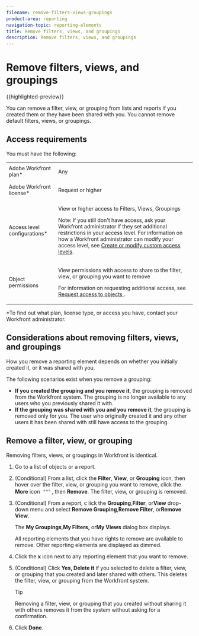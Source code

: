 ```yaml
---
filename: remove-filters-views-groupings
product-area: reporting
navigation-topic: reporting-elements
title: Remove filters, views, and groupings
description: Remove filters, views, and groupings
---
```


# Remove filters, views, and groupings

<!--
<p data-mc-conditions="QuicksilverOrClassic.Draft mode">(NOTE: when this goes live, eidt or remove the original aricle: Sharing a Filter, View, or Grouping - see if anything from this old article can remain as a reference; the remove and share a grouping, etc have been turned into how tos) </p>
-->

{{highlighted-preview}}

<!--
<div data-mc-conditions="QuicksilverOrClassic.Draft mode">
<p>(NOTE: this is older content - has been drafted and replaced by the DIV below) </p>
<p>You can remove a filter, view, or grouping from the drop-down menus of lists and reports if you created them or they have been shared with you. You cannot remove default filters, views, or groupings.</p>
<h2>Walk-through</h2>
<p>View the following video to learn how to remove filters, views, and groupings in Adobe Workfront.</p> <note type="note">
The video describes how to remove a grouping. However, removing views and filters is identical to removing a grouping.
</note>
<p>This video was recorded in Workfront Classic. However, the content also applies to the new Workfront experience.</p>
<p><a href="https://workfront-video.wistia.com/medias/n0qpjfhecr" target="_blank"><img src="assets/video-remove-grouping-350x196.png" style="width: 350;height: 196;"></a> </p>
<h2>How-to steps</h2>
<p>How you remove a reporting element depends on whether you initially created it, or it was shared with you.</p>
<p>For example, when removing a grouping:</p>
<ul>
<li><strong>If you created the grouping and you remove it</strong>, the grouping is removed from the Workfront system. The grouping is no longer available to any users who you previously shared it with.</li>
<li><strong>If the grouping was shared with you and you remove it</strong>, the grouping is removed only for you. The user who originally created it and any other users it has been shared with still have access to the grouping.</li>
</ul>
<p>To remove a filter, view, or grouping:</p>
<ol>
<li value="1"> <p>Go to a list of objects or a report.</p> </li>
<li value="2"> <p>In the <strong>Grouping</strong>,<strong>Filter</strong>, or<strong>View</strong> drop-down menus, click <strong>Remove Grouping</strong>,<strong>Remove Filter</strong>, or<strong>Remove View</strong>.</p> <p>The <strong>My Groupings</strong>,<strong>My Filters,</strong> or<strong>My Views</strong>dialog box displays.</p> <p>All reporting elements that you have rights to remove are available to remove. Other reporting elements are displayed as dimmed.</p> </li>
<li value="3">Click the <strong>x</strong> icon next to any reporting element that you want to remove, then click <strong>Done</strong>.</li>
</ol>
<h2>Additional information</h2>
<p>See also:</p>
<ul>
<li data-mc-conditions="QuicksilverOrClassic.Quicksilver"> <p><a href="https://one.workfront.com/s/basic-report-creation-program">Basic Report Creation Program for the new Workfront experience</a> </p> </li>
<li><a href="../../../reports-and-dashboards/reports/reporting-elements/reporting-elements-filters-views-groupings.md" class="MCXref xref">Reporting elements: filters, views, and groupings</a> </li>
<li><a href="../../../reports-and-dashboards/reports/creating-and-managing-reports/create-custom-report.md" class="MCXref xref">Create a custom report</a> </li>
<li><a href="../../../reports-and-dashboards/reports/reporting-elements/create-groupings.md" class="MCXref xref">Create groupings in Adobe Workfront</a> </li>
<li><a href="../../../reports-and-dashboards/reports/reporting-elements/edit-existing-groupings.md" class="MCXref xref">Edit existing groupings</a> </li>
<li><a href="../../../reports-and-dashboards/reports/reporting-elements/filters-overview.md" class="MCXref xref">Filters overview in Adobe Workfront</a> </li>
<li><a href="../../../reports-and-dashboards/reports/reporting-elements/views-overview.md" class="MCXref xref">Views overview in Adobe Workfront</a> </li>
<li><a href="../../../reports-and-dashboards/reports/reporting-elements/groupings-overview.md" class="MCXref xref">Groupings overview in Adobe Workfront</a> </li>
</ul>
</div>
-->

You can remove a filter, view, or grouping from lists and reports if you created them or they have been shared with you. You cannot remove default filters, views, or groupings.

## Access requirements

You must have the following:

<table style="table-layout:auto"> 
 <col> 
 </col> 
 <col> 
 </col> 
 <tbody> 
  <tr> 
   <td role="rowheader">Adobe Workfront plan*</td> 
   <td> <p>Any </p> </td> 
  </tr> 
  <tr> 
   <td role="rowheader">Adobe Workfront license*</td> 
   <td> <p>Request or higher</p> </td> 
  </tr> 
  <tr> 
   <td role="rowheader">Access level configurations*</td> 
   <td> <p>View or higher access to&nbsp;Filters, Views, Groupings</p> <p>Note: If you still don't have access, ask your Workfront administrator if they set additional restrictions in your access level. For information on how a Workfront administrator can modify your access level, see <a href="../../../administration-and-setup/add-users/configure-and-grant-access/create-modify-access-levels.md" class="MCXref xref">Create or modify custom access levels</a>.</p> </td> 
  </tr> 
  <tr> 
   <td role="rowheader">Object permissions</td> 
   <td> <p>View permissions with access to share to the filter, view, or grouping you want to remove</p> <p>For information on requesting additional access, see <a href="../../../workfront-basics/grant-and-request-access-to-objects/request-access.md" class="MCXref xref">Request access to objects </a>.</p> </td> 
  </tr> 
 </tbody> 
</table>

&#42;To find out what plan, license type, or access you have, contact your Workfront administrator.

## Considerations about removing filters, views, and groupings

How you remove a reporting element depends on whether you initially created it, or it was shared with you.

The following scenarios exist when you remove a grouping:

* **If you created the grouping and you remove it**, the grouping is removed from the Workfront system. The grouping is no longer available to any users who you previously shared it with.
* **If the grouping was shared with you and you remove it**, the grouping is removed only for you. The user who originally created it and any other users it has been shared with still have access to the grouping.

## Remove a filter, view, or grouping 

<!--
<MadCap:conditionalText data-mc-conditions="QuicksilverOrClassic.Draft mode">
using the standard builder
</MadCap:conditionalText>
-->

<!--
<p data-mc-conditions="QuicksilverOrClassic.Draft mode">(NOTE: drafted ( as well as below) until the beta interface releases. Then, we can undraft this!)</p>
-->

<!--
<p data-mc-conditions="QuicksilverOrClassic.Draft mode">You can remove a filter, view, or a grouping for all lists of objects using the standard builder interface. </p>
-->

Removing filters, views, or groupings in Workfront is identical.

1. Go to a list of objects or a report.
1. (Conditional)&nbsp;From a list, click the **Filter**, **View**, or **Grouping** icon, then hover over the filter, view, or grouping you want to remove, click the **More** icon ![](assets/more-icon.png), then **Remove**. The filter, view, or grouping is removed. 
1. (Conditional)&nbsp;From a report, c lick the **Grouping**,**Filter**, or**View** drop-down menu and select **Remove Grouping**,**Remove Filter**, or**Remove View**.

   The **My Groupings**,**My Filters,** or**My Views** dialog box displays.

   All reporting elements that you have rights to remove are available to remove. Other reporting elements are displayed as dimmed.

1. Click the **x** icon next to any reporting element that you want to remove. 
1. (Conditional) Click **Yes, Delete it** if you selected to delete a filter, view, or grouping that you created and later shared with others.&nbsp;This deletes the filter, view, or grouping from the Workfront system.

   >[!TIP]
   >
   >
   >Removing a filter, view, or grouping that you created without sharing it with others removes it from the system without asking for a confirmation.

1. Click **Done**.

<!--
<div class="preview" data-mc-conditions="QuicksilverOrClassic.Quicksilver,QuicksilverOrClassic.Draft mode">
<h2>Remove a filter
<MadCap:conditionalText data-mc-conditions="QuicksilverOrClassic.Draft mode">
, view,
</MadCap:conditionalText>
or grouping using the beta builder</h2>
<p data-mc-conditions="QuicksilverOrClassic.Draft mode">(NOTE: Drafted "view" because it will not be there for a bit) </p>
<p>You cannot remove a filter or grouping using the beta builder interface. You can only delete them in a list of projects, tasks, or issues.&nbsp;The beta builder is not available for any other object lists or for views.</p>
<p>For more information, see <a href="../../../reports-and-dashboards/reports/reporting-elements/delete-filters.md" class="MCXref xref">Delete filters</a>.</p> 
<p data-mc-conditions="QuicksilverOrClassic.Draft mode">(NOTE:&nbsp;I drafted this DIV because I am not sure if we should refer to these steps as "removing a filter". This is very clearly a deletion and the name of the UI element is "Delete". I would keep this section, but just point it to the "Delete" file (right now, we only have "delete-filters.htm" but it could become "delete-filters-views-groupings.htm"?!)</p>
<div data-mc-conditions="QuicksilverOrClassic.Draft mode">
<p>You can remove a filter or a grouping for lists of projects, tasks, or issues using the beta builder interface. The beta builder interface is not available for any other objects or for views. </p>
<p data-mc-conditions="QuicksilverOrClassic.Draft mode">(NOTE: this list of objects above will change over time. Update!)</p>
<ol>
<li value="1"> <p>Go to a list of projects, tasks, or issues.</p> </li>
<li value="2"> <p>Click the <strong>Filter</strong>
<MadCap:conditionalText data-mc-conditions="QuicksilverOrClassic.Draft mode">
,
<strong>View</strong>,
</MadCap:conditionalText>
or <strong>Grouping</strong> icon.
<MadCap:conditionalText data-mc-conditions="QuicksilverOrClassic.Draft mode">
(NOTE: drafted "view")
</MadCap:conditionalText>
</p> </li>
<li value="3"> <p>Enable the beta builder, then locate the item under <strong>My filters</strong>,
<MadCap:conditionalText data-mc-conditions="QuicksilverOrClassic.Draft mode">
<strong>My views</strong>,
</MadCap:conditionalText>
or <strong>My groups</strong>, select the <strong>More</strong> icon <img src="assets/more-icon.png"> next to the item, then select <strong>Delete</strong>. <MadCap:conditionalText data-mc-conditions="QuicksilverOrClassic.Draft mode">
(NOTE: drafted "My views")
</MadCap:conditionalText>
</p> </li>
<li value="4"> <p>Select <strong>Delete</strong> on the confirmation message to permanently remove the filter, view, or grouping.</p> </li>
</ol>
</div>
</div>
-->

